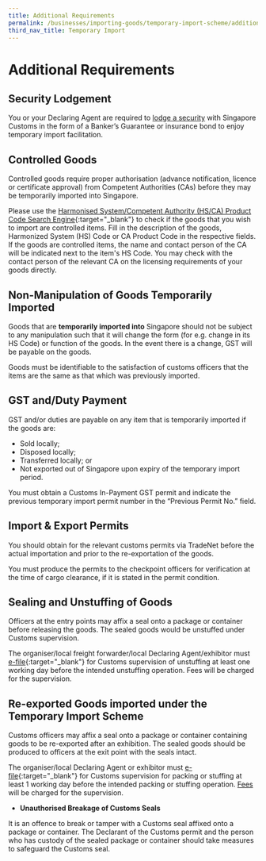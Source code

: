 ```yaml
---
title: Additional Requirements
permalink: /businesses/importing-goods/temporary-import-scheme/additional-requirements-import
third_nav_title: Temporary Import
---
```

# Additional Requirements

## Security Lodgement

You or your Declaring Agent are required to  [lodge a security](/businesses/new-traders-and-registration-services/registration-services/security-lodgement)  with Singapore Customs in the form of a Banker’s Guarantee or insurance bond to enjoy temporary import facilitation.

## Controlled Goods

Controlled goods require proper authorisation (advance notification, licence or certificate approval) from Competent Authorities (CAs) before they may be temporarily imported into Singapore.

Please use the  [Harmonised System/Competent Authority (HS/CA) Product Code Search Engine](https://www.tradenet.gov.sg/tradenet/portlets/search/searchHSCA/searchInitHSCA.do){:target="_blank"}  to check if the goods that you wish to import are controlled items. Fill in the description of the goods, Harmonized System (HS) Code or CA Product Code in the respective fields. If the goods are controlled items, the name and contact person of the CA will be indicated next to the item's HS Code. You may check with the contact person of the relevant CA on the licensing requirements of your goods directly.

## Non-Manipulation of Goods Temporarily Imported

Goods that are **temporarily imported into** Singapore should not be subject to any manipulation such that it will change the form (for e.g. change in its HS Code) or function of the goods. In the event there is a change, GST will be payable on the goods.

Goods must be identifiable to the satisfaction of customs officers that the items are the same as that which was previously imported.

## GST and/Duty Payment

GST and/or duties are payable on any item that is temporarily imported if the goods are:

-   Sold locally;
-   Disposed locally;
-   Transferred locally; or
-   Not exported out of Singapore upon expiry of the temporary import period.

You must obtain a Customs In-Payment GST permit and indicate the previous temporary import permit number in the “Previous Permit No.” field.

## Import & Export Permits

You should obtain for the relevant customs permits via TradeNet before the actual importation and prior to the re-exportation of the goods.

You must produce the permits to the checkpoint officers for verification at the time of cargo clearance, if it is stated in the permit condition.

## Sealing and Unstuffing of Goods

Officers at the entry points may affix a seal onto a package or container before releasing the goods. The sealed goods would be unstuffed under Customs supervision.

The organiser/local freight forwarder/local Declaring Agent/exhibitor must [e-file](http://eservices.customs.gov.sg/scripts/customs/supervision/supermenu.asp){:target="_blank"} for Customs supervision of unstuffing at least one working day before the intended unstuffing operation. Fees will be charged for the supervision.


## Re-exported Goods imported under the Temporary Import Scheme

Customs officers may affix a seal onto a package or container containing goods to be re-exported after an exhibition. The sealed goods should be produced to officers at the exit point with the seals intact.

The organiser/local Declaring Agent or exhibitor must [e-file](http://eservices.customs.gov.sg/scripts/customs/supervision/supermenu.asp){:target="_blank"} for Customs supervision for packing or stuffing at least 1 working day before the intended packing or stuffing operation. [Fees](/businesses/valuation-duties-taxes-fees/permits-documentation-and-other-fees) will be charged for the supervision.

-   **Unauthorised Breakage of Customs Seals**

It is an offence to break or tamper with a Customs seal affixed onto a package or container. The Declarant of the Customs permit and the person who has custody of the sealed package or container should take measures to safeguard the Customs seal.